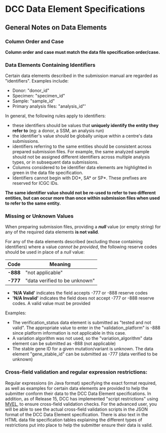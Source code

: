 # DCC Data Element Specifications

## General Notes on Data Elements

### Column Order and Case

**Column order and case must match the data file specification order/case.**

### Data Elements Containing Identifiers

Certain data elements described in the submission manual are regarded as "identifiers". Examples include:

* Donor: "donor_id"
* Specimen: "specimen_id"
* Sample: "sample_id"
* Primary analysis files: "analysis_id"'

In general, the following rules apply to identifiers:

* these identifiers should be values that **uniquely identify the entity they refer to** (eg: a donor, a SSM, an analysis run)
* the identifier's value should be globally unique within a centre's data submissions. 
* identifiers referring to the same entities should be consistent across prepared submission files. For example, the same analyzed sample should not be assigned different identifiers across multiple analysis types, or in subsequent data submissions.
* Columns considered to be identifier data elements are highlighted in green in the data file specification.
* Identifiers cannot begin with DO*, SA* or SP*. These prefixes are reserved for ICGC IDs.


**The same identifier value should not be re-used to refer to two different entities, but can occur more than once within submission files when used to refer to the same entity.**

### Missing or Unknown Values

When preparing submission files, providing a **_null_** value (or empty string) for any of the required data elements **is not valid**.

For any of the data elements described (excluding those containing identifiers) where a value _cannot be provided_, the following reserve codes should be used in place of a _null_ value:

| Code | Meaning |
| ---- | ---- |
| **-888** | "not applicable" |
| **-777** | "data verified to be unknown" |

* **'N/A Valid'** indicates the field accepts -777 or -888 reserve codes
* **'N/A Invalid'** indicates the field does not accept -777 or -888 reserve codes. A valid value must be provided

 

Examples:

* The verification_status data element is submitted as "tested and not valid". The appropriate value to enter in the "validation_platform" is -888 since platform information is not applicable in this case.
* A variation algorithm was not used, so the "variation_algorithm" data element can be submitted as -888 (not applicable)
* The stable gene ID for a given mutation/variant is unknown. The data element "gene_stable_id" can be submitted as -777 (data verified to be unknown) 

### Cross-field validation and regular expression restrictions:

Regular expressions (in Java format) specifying the exact format required, as well as examples for certain data elements are provided to help the submitter conform their data to the DCC Data Element specifications. In addition, as of Release 15, DCC has implemented "script restrictions" using [MVEL][1], to ensure cross-field validation checks. For the advanced user, you will be able to see the actual cross-field validation scripts in the JSON format of the DCC Data Element specification. There is also text in the HTML data file specification tables explaining the different types of restrictions put into place to help the submitter ensure their data is valid. 

 

[1]: https://en.wikipedia.org/wiki/MVEL
